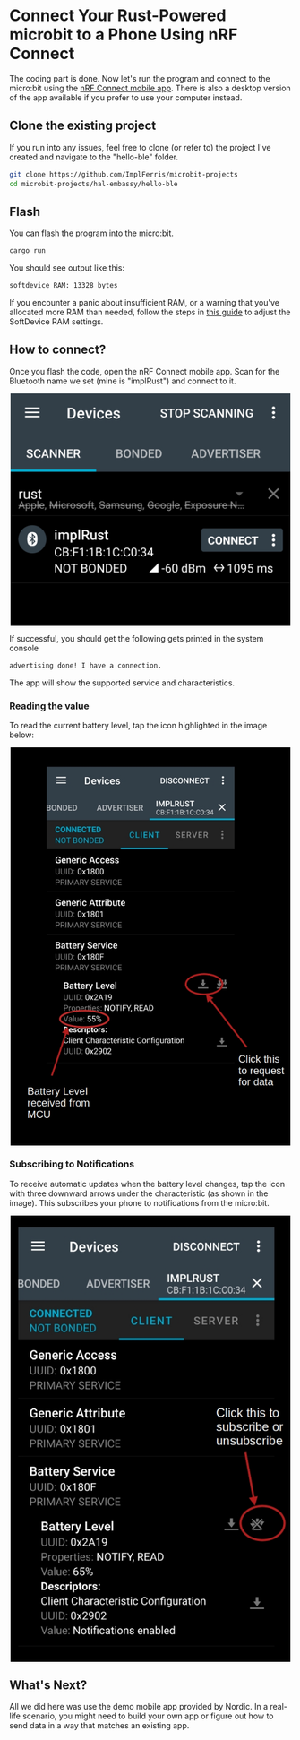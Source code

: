 # Connect Your Rust-Powered microbit to a Phone Using nRF Connect

The coding part is done. Now let's run the program and connect to the micro:bit using the [nRF Connect mobile app](https://www.nordicsemi.com/Products/Development-tools/nRF-Connect-for-mobile).  There is also a desktop version of the app available if you prefer to use your computer instead.

## Clone the existing project

If you run into any issues, feel free to clone (or refer to) the project I've created and navigate to the "hello-ble" folder.

```sh
git clone https://github.com/ImplFerris/microbit-projects
cd microbit-projects/hal-embassy/hello-ble
```

## Flash

You can flash the program into the micro:bit.

```sh
cargo run
```

You should see output like this:

```sh
softdevice RAM: 13328 bytes 
```
If you encounter a panic about insufficient RAM, or a warning that you've allocated more RAM than needed, follow the steps in [this guide](./softdevice.md) to adjust the SoftDevice RAM settings.

## How to connect?

Once you flash the code, open the nRF Connect mobile app. Scan for the Bluetooth name we set (mine is "implRust") and connect to it. 

<a href ="./images/nrf-connect.jpg"><img alt="nrf connect" style="display: block; margin: auto;width:500px;" src="./images/nrf-connect.jpg"/></a>

If successful, you should get the following gets printed in the system console
```sh
advertising done! I have a connection.
```

The app will show the supported service and characteristics. 

### Reading the value

To read the current battery level, tap the icon highlighted in the image below:
 
<a href ="./images/microbit-ble-read_battery_level-rust.jpg"><img alt="nrf connect" style="display: block; margin: auto;width:500px;" src="./images/microbit-ble-read_battery_level-rust.jpg"/></a>


### Subscribing to Notifications

To receive automatic updates when the battery level changes, tap the icon with three downward arrows under the characteristic (as shown in the image). This subscribes your phone to notifications from the micro:bit.

<a href ="./images/microbit-ble-nrf-subscribe-rust-code.jpg"><img alt="nrf connect" style="display: block; margin: auto;width:500px;" src="./images/microbit-ble-nrf-subscribe-rust-code.jpg"/></a>


## What's Next?

All we did here was use the demo mobile app provided by Nordic. In a real-life scenario, you might need to build your own app or figure out how to send data in a way that matches an existing app.

